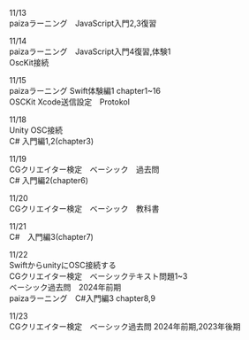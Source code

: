 11/13<br>
paizaラーニング　JavaScript入門2,3復習 <br>

11/14<br>
paizaラーニング　JavaScript入門4復習,体験1<br>
OscKit接続

11/15<br>
paizaラーニング Swift体験編1 chapter1~16<br>
OSCKit Xcode送信設定　Protokol<br>

11/18<br>
Unity OSC接続<br>
C# 入門編1,2(chapter3)<br>

11/19<br>
CGクリエイター検定　ベーシック　過去問<br>
C# 入門編2(chapter6)<br>

11/20<br>
CGクリエイター検定　ベーシック　教科書<br>

11/21<br>
C#　入門編3(chapter7)<br>

11/22<br>
SwiftからunityにOSC接続する<br>
CGクリエイター検定　ベーシックテキスト問題1~3<br>
ベーシック過去問　2024年前期　<br>
paizaラーニング　C#入門編3 chapter8,9<br>

11/23<br>
CGクリエイター検定　ベーシック過去問 2024年前期,2023年後期<br>


